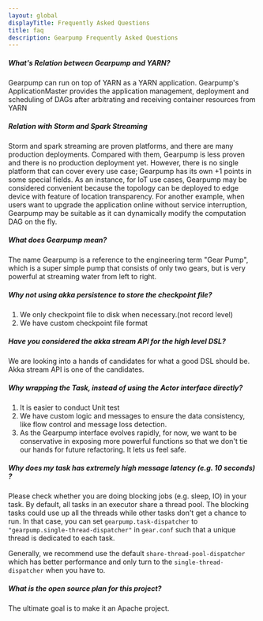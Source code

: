 ```yaml
---
layout: global
displayTitle: Frequently Asked Questions
title: faq
description: Gearpump Frequently Asked Questions
---
```


##### What's Relation between Gearpump and YARN?
Gearpump can run on top of YARN as a YARN application. Gearpump's ApplicationMaster provides the application management, deployment and scheduling of DAGs after arbitrating and receiving container resources from YARN

##### Relation with Storm and Spark Streaming
Storm and spark streaming are proven platforms, and there are many production deployments. Compared with them, Gearpump is less proven and there is no production deployment yet. However, there is no single platform that can cover every use case; Gearpump has its own +1 points in some special fields. As an instance, for IoT use cases, Gearpump may be considered convenient because the topology can be deployed to edge device with feature of location transparency. For another example, when users want to upgrade the application online without service interruption, Gearpump may be suitable as it can dynamically modify the computation DAG on the fly.

##### What does Gearpump mean?
The name Gearpump is a reference to the engineering term "Gear Pump", which is a super simple pump that consists of only two gears, but is very powerful at streaming water from left to right.

##### Why not using akka persistence to store the checkpoint file?
1. We only checkpoint file to disk when necessary.(not record level)
2. We have custom checkpoint file format

##### Have you considered the akka stream API for the high level DSL?
We are looking into a hands of candidates for what a good DSL should be. Akka stream API is one of the candidates.

##### Why wrapping the Task, instead of using the Actor interface directly?

1. It is easier to conduct Unit test
2. We have custom logic and messages to ensure the data consistency, like flow control and message loss detection.
3. As the Gearpump interface evolves rapidly, for now, we want to be conservative in exposing more powerful functions so that we don't tie our hands for future refactoring. It lets us feel safe.

##### Why does my task has extremely high message latency (e.g. 10 seconds) ?

Please check whether you are doing blocking jobs (e.g. sleep, IO) in your task. By default, all tasks in an executor share a thread pool. The blocking tasks could use up all the threads while other tasks don't get a chance to run. In that case, you can set `gearpump.task-dispatcher` to `"gearpump.single-thread-dispatcher"` in `gear.conf` such that a unique thread is dedicated to each task.

Generally, we recommend use the default `share-thread-pool-dispatcher` which has better performance and only turn to the `single-thread-dispatcher` when you have to.

##### What is the open source plan for this project?
The ultimate goal is to make it an Apache project.
